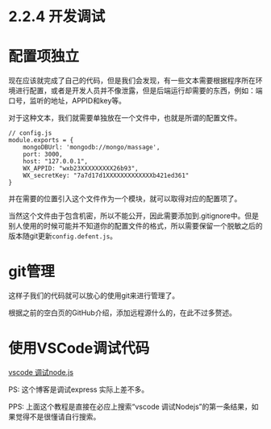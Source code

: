 2.2.4 开发调试
===

# 配置项独立

现在应该就完成了自己的代码，但是我们会发现，有一些文本需要根据程序所在环境进行配置，或者是开发人员并不像泄露，但是后端运行却需要的东西，例如：端口号，监听的地址，APPID和key等。

对于这种文本，我们就需要单独放在一个文件中，也就是所谓的配置文件。

    // config.js
    module.exports = {
        mongoDBUrl: 'mongodb://mongo/massage',
        port: 3000,
        host: "127.0.0.1",
        WX_APPID: "wxb23XXXXXXXXX26b93",
        WX_secretKey: "7a7d17d1XXXXXXXXXXXXXb421ed361"
    }

并在需要的位置引入这个文件作为一个模块，就可以取得对应的配置项了。

当然这个文件由于包含机密，所以不能公开，因此需要添加到.gitignore中。但是别人使用的时候可能并不知道你的配置文件的格式，所以需要保留一个脱敏之后的版本随git更新`config.defent.js`。

# git管理

这样子我们的代码就可以放心的使用git来进行管理了。

根据之前的空白页的GitHub介绍，添加远程源什么的，在此不过多赘述。    

# 使用VSCode调试代码

[vscode 调试node.js](https://www.cnblogs.com/klsw/p/7765427.html)

PS: 这个博客是调试express 实际上差不多。

PPS: 上面这个教程是直接在必应上搜索“vscode 调试Nodejs”的第一条结果，如果觉得不是很懂请自行搜索。